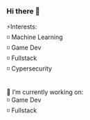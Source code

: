 ### Hi there 👋

⚡Interests:</br>
  ◽ Machine Learning </br>
  ◽ Game Dev </br>
  ◽ Fullstack </br>
  ◽ Cypersecurity </br>
  </br>
 
🔭 I’m currently working on: </br>
  ◽ Game Dev </br>
  ◽ Fullstack


<!--
**ijuso/ijuso** is a ✨ _special_ ✨ repository because its `README.md` (this file) appears on your GitHub profile.

Here are some ideas to get you started:

- 🔭 I’m currently working on ...
- 🌱 I’m currently learning ...
- 👯 I’m looking to collaborate on ...
- 🤔 I’m looking for help with ...
- 💬 Ask me about ...
- 📫 How to reach me: ...
- 😄 Pronouns: ...
- ⚡ Fun fact: ...
-->
